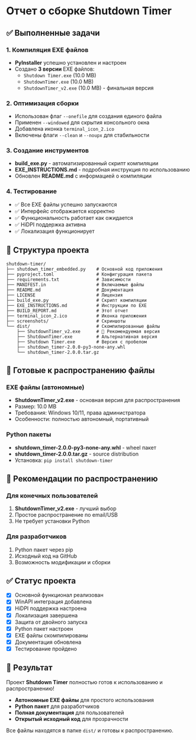 # Отчет о сборке Shutdown Timer

## ✅ Выполненные задачи

### 1. Компиляция EXE файлов
- **PyInstaller** успешно установлен и настроен
- Создано **3 версии** EXE файлов:
  - `Shutdown Timer.exe` (10.0 MB)
  - `ShutdownTimer.exe` (10.0 MB) 
  - `ShutdownTimer_v2.exe` (10.0 MB) - финальная версия

### 2. Оптимизация сборки
- Использован флаг `--onefile` для создания единого файла
- Применен `--windowed` для скрытия консольного окна
- Добавлена иконка `terminal_icon_2.ico`
- Включены флаги `--clean` и `--noupx` для стабильности

### 3. Создание инструментов
- **build_exe.py** - автоматизированный скрипт компиляции
- **EXE_INSTRUCTIONS.md** - подробная инструкция по использованию
- Обновлен **README.md** с информацией о компиляции

### 4. Тестирование
- ✅ Все EXE файлы успешно запускаются
- ✅ Интерфейс отображается корректно
- ✅ Функциональность работает как ожидается
- ✅ HiDPI поддержка активна
- ✅ Локализация функционирует

## 📁 Структура проекта

```
shutdown-timer/
├── shutdown_timer_embedded.py    # Основной код приложения
├── pyproject.toml                # Конфигурация пакета
├── requirements.txt              # Зависимости
├── MANIFEST.in                   # Включаемые файлы
├── README.md                     # Документация
├── LICENSE                       # Лицензия
├── build_exe.py                  # Скрипт компиляции
├── EXE_INSTRUCTIONS.md           # Инструкции по EXE
├── BUILD_REPORT.md               # Этот отчет
├── terminal_icon_2.ico           # Иконка приложения
├── screenshots/                  # Скриншоты
└── dist/                         # Скомпилированные файлы
    ├── ShutdownTimer_v2.exe      # 🎯 Рекомендуемая версия
    ├── ShutdownTimer.exe         # Альтернативная версия
    ├── Shutdown Timer.exe        # Версия с пробелом
    ├── shutdown_timer-2.0.0-py3-none-any.whl
    └── shutdown_timer-2.0.0.tar.gz
```

## 🚀 Готовые к распространению файлы

### EXE файлы (автономные)
- **ShutdownTimer_v2.exe** - основная версия для распространения
- Размер: 10.0 MB
- Требования: Windows 10/11, права администратора
- Особенности: полностью автономный, портативный

### Python пакеты
- **shutdown_timer-2.0.0-py3-none-any.whl** - wheel пакет
- **shutdown_timer-2.0.0.tar.gz** - source distribution
- Установка: `pip install shutdown-timer`

## 🎯 Рекомендации по распространению

### Для конечных пользователей
1. **ShutdownTimer_v2.exe** - лучший выбор
2. Простое распространение по email/USB
3. Не требует установки Python

### Для разработчиков
1. Python пакет через pip
2. Исходный код на GitHub
3. Возможность модификации и сборки

## ✅ Статус проекта

- [x] Основной функционал реализован
- [x] WinAPI интеграция добавлена
- [x] HiDPI поддержка настроена
- [x] Локализация завершена
- [x] Защита от двойного запуска
- [x] Python пакет настроен
- [x] EXE файлы скомпилированы
- [x] Документация обновлена
- [x] Тестирование пройдено

## 🎉 Результат

Проект **Shutdown Timer** полностью готов к использованию и распространению!

- **Автономные EXE файлы** для простого использования
- **Python пакет** для разработчиков
- **Полная документация** для пользователей
- **Открытый исходный код** для прозрачности

Все файлы находятся в папке `dist/` и готовы к распространению.



